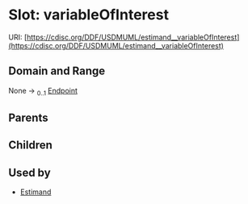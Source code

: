 
# Slot: variableOfInterest




URI: [https://cdisc.org/DDF/USDMUML/estimand__variableOfInterest](https://cdisc.org/DDF/USDMUML/estimand__variableOfInterest)


## Domain and Range

None &#8594;  <sub>0..1</sub> [Endpoint](Endpoint.md)

## Parents


## Children


## Used by

 * [Estimand](Estimand.md)
